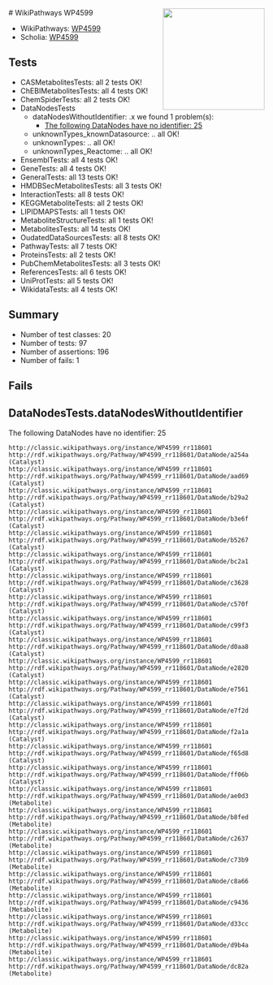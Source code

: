<img style="float: right; width: 200px" src="https://upload.wikimedia.org/wikipedia/commons/thumb/8/83/Wplogo_with_text_500.png/640px-Wplogo_with_text_500.png" />
# WikiPathways WP4599

* WikiPathways: [WP4599](https://wikipathways.org/pathways/WP4599)
* Scholia: [WP4599](https://scholia.toolforge.org/wikipathways/WP4599)
## Tests
* CASMetabolitesTests: all 2 tests OK!
* ChEBIMetabolitesTests: all 4 tests OK!
* ChemSpiderTests: all 2 tests OK!
* DataNodesTests
    * dataNodesWithoutIdentifier: .x we found 1 problem(s):
        * [The following DataNodes have no identifier: 25](#8792c4b4)
    * unknownTypes_knownDatasource: .. all OK!
    * unknownTypes: .. all OK!
    * unknownTypes_Reactome: .. all OK!
* EnsemblTests: all 4 tests OK!
* GeneTests: all 4 tests OK!
* GeneralTests: all 13 tests OK!
* HMDBSecMetabolitesTests: all 3 tests OK!
* InteractionTests: all 8 tests OK!
* KEGGMetaboliteTests: all 2 tests OK!
* LIPIDMAPSTests: all 1 tests OK!
* MetaboliteStructureTests: all 1 tests OK!
* MetabolitesTests: all 14 tests OK!
* OudatedDataSourcesTests: all 8 tests OK!
* PathwayTests: all 7 tests OK!
* ProteinsTests: all 2 tests OK!
* PubChemMetabolitesTests: all 3 tests OK!
* ReferencesTests: all 6 tests OK!
* UniProtTests: all 5 tests OK!
* WikidataTests: all 4 tests OK!


## Summary

* Number of test classes: 20
* Number of tests: 97
* Number of assertions: 196
* Number of fails: 1

## Fails

<a name="8792c4b4" />

## DataNodesTests.dataNodesWithoutIdentifier

The following DataNodes have no identifier: 25
```
http://classic.wikipathways.org/instance/WP4599_rr118601 http://rdf.wikipathways.org/Pathway/WP4599_rr118601/DataNode/a254a (Catalyst)
http://classic.wikipathways.org/instance/WP4599_rr118601 http://rdf.wikipathways.org/Pathway/WP4599_rr118601/DataNode/aad69 (Catalyst)
http://classic.wikipathways.org/instance/WP4599_rr118601 http://rdf.wikipathways.org/Pathway/WP4599_rr118601/DataNode/b29a2 (Catalyst)
http://classic.wikipathways.org/instance/WP4599_rr118601 http://rdf.wikipathways.org/Pathway/WP4599_rr118601/DataNode/b3e6f (Catalyst)
http://classic.wikipathways.org/instance/WP4599_rr118601 http://rdf.wikipathways.org/Pathway/WP4599_rr118601/DataNode/b5267 (Catalyst)
http://classic.wikipathways.org/instance/WP4599_rr118601 http://rdf.wikipathways.org/Pathway/WP4599_rr118601/DataNode/bc2a1 (Catalyst)
http://classic.wikipathways.org/instance/WP4599_rr118601 http://rdf.wikipathways.org/Pathway/WP4599_rr118601/DataNode/c3628 (Catalyst)
http://classic.wikipathways.org/instance/WP4599_rr118601 http://rdf.wikipathways.org/Pathway/WP4599_rr118601/DataNode/c570f (Catalyst)
http://classic.wikipathways.org/instance/WP4599_rr118601 http://rdf.wikipathways.org/Pathway/WP4599_rr118601/DataNode/c99f3 (Catalyst)
http://classic.wikipathways.org/instance/WP4599_rr118601 http://rdf.wikipathways.org/Pathway/WP4599_rr118601/DataNode/d0aa8 (Catalyst)
http://classic.wikipathways.org/instance/WP4599_rr118601 http://rdf.wikipathways.org/Pathway/WP4599_rr118601/DataNode/e2820 (Catalyst)
http://classic.wikipathways.org/instance/WP4599_rr118601 http://rdf.wikipathways.org/Pathway/WP4599_rr118601/DataNode/e7561 (Catalyst)
http://classic.wikipathways.org/instance/WP4599_rr118601 http://rdf.wikipathways.org/Pathway/WP4599_rr118601/DataNode/e7f2d (Catalyst)
http://classic.wikipathways.org/instance/WP4599_rr118601 http://rdf.wikipathways.org/Pathway/WP4599_rr118601/DataNode/f2a1a (Catalyst)
http://classic.wikipathways.org/instance/WP4599_rr118601 http://rdf.wikipathways.org/Pathway/WP4599_rr118601/DataNode/f65d8 (Catalyst)
http://classic.wikipathways.org/instance/WP4599_rr118601 http://rdf.wikipathways.org/Pathway/WP4599_rr118601/DataNode/ff06b (Catalyst)
http://classic.wikipathways.org/instance/WP4599_rr118601 http://rdf.wikipathways.org/Pathway/WP4599_rr118601/DataNode/ae0d3 (Metabolite)
http://classic.wikipathways.org/instance/WP4599_rr118601 http://rdf.wikipathways.org/Pathway/WP4599_rr118601/DataNode/b8fed (Metabolite)
http://classic.wikipathways.org/instance/WP4599_rr118601 http://rdf.wikipathways.org/Pathway/WP4599_rr118601/DataNode/c2637 (Metabolite)
http://classic.wikipathways.org/instance/WP4599_rr118601 http://rdf.wikipathways.org/Pathway/WP4599_rr118601/DataNode/c73b9 (Metabolite)
http://classic.wikipathways.org/instance/WP4599_rr118601 http://rdf.wikipathways.org/Pathway/WP4599_rr118601/DataNode/c8a66 (Metabolite)
http://classic.wikipathways.org/instance/WP4599_rr118601 http://rdf.wikipathways.org/Pathway/WP4599_rr118601/DataNode/c9436 (Metabolite)
http://classic.wikipathways.org/instance/WP4599_rr118601 http://rdf.wikipathways.org/Pathway/WP4599_rr118601/DataNode/d33cc (Metabolite)
http://classic.wikipathways.org/instance/WP4599_rr118601 http://rdf.wikipathways.org/Pathway/WP4599_rr118601/DataNode/d9b4a (Metabolite)
http://classic.wikipathways.org/instance/WP4599_rr118601 http://rdf.wikipathways.org/Pathway/WP4599_rr118601/DataNode/dc82a (Metabolite)
```

